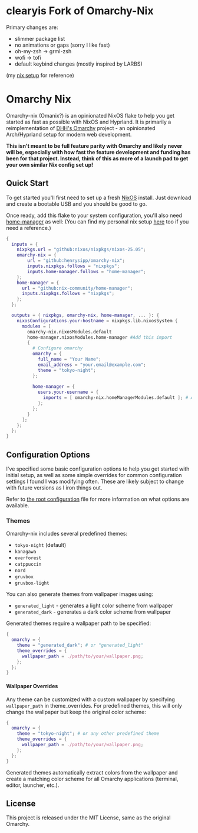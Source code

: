 # clearyis Fork of Omarchy-Nix

Primary changes are:
- slimmer package list
- no animations or gaps (sorry I like fast)
- oh-my-zsh -> grml-zsh
- wofi -> tofi
- default keybind changes (mostly inspired by LARBS) 

(my [nix setup](https://github.com/clearyis/nix) for reference) 

# Omarchy Nix

Omarchy-nix (Omanix?) is an opinionated NixOS flake to help you get started as fast as possible with NixOS and Hyprland. It is primarily a reimplementation of [DHH's Omarchy](https://github.com/basecamp/omarchy) project - an opinionated Arch/Hyprland setup for modern web development.

__This isn't meant to be full feature parity with Omarchy and likely never will be, especially with how fast the feature development and funding has been for that project. Instead, think of this as more of a launch pad to get your own similar Nix config set up!__

## Quick Start

To get started you'll first need to set up a fresh [NixOS](https://nixos.org/) install. Just download and create a bootable USB and you should be good to go.


Once ready, add this flake to your system configuration, you'll also need [home-manager](https://github.com/nix-community/home-manager) as well:
(You can find my personal nix setup [here](https://github.com/henrysipp/nix-setup) too if you need a reference.)
```nix
{
  inputs = {
    nixpkgs.url = "github:nixos/nixpkgs/nixos-25.05";
    omarchy-nix = {
        url = "github:henrysipp/omarchy-nix";
        inputs.nixpkgs.follows = "nixpkgs";
        inputs.home-manager.follows = "home-manager";
    };
    home-manager = {
      url = "github:nix-community/home-manager";
      inputs.nixpkgs.follows = "nixpkgs";
    };
  };

  outputs = { nixpkgs, omarchy-nix, home-manager, ... }: {
    nixosConfigurations.your-hostname = nixpkgs.lib.nixosSystem {
      modules = [
        omarchy-nix.nixosModules.default
        home-manager.nixosModules.home-manager #Add this import
        {
          # Configure omarchy
          omarchy = {
            full_name = "Your Name";
            email_address = "your.email@example.com";
            theme = "tokyo-night";
          };
          
          home-manager = {
            users.your-username = {
              imports = [ omarchy-nix.homeManagerModules.default ]; # And this one
            };
          };
        }
      ];
    };
  };
}
```

## Configuration Options

I've specified some basic configuration options to help you get started with initial setup, as well as some simple overrides for common configuration settings I found I was modifying often. These are likely subject to change with future versions as I iron things out.

Refer to [the root configuration](https://github.com/henrysipp/omarchy-nix/blob/main/config.nix) file for more information on what options are available.

### Themes

Omarchy-nix includes several predefined themes:
- `tokyo-night` (default)
- `kanagawa`
- `everforest`
- `catppuccin`
- `nord`
- `gruvbox`
- `gruvbox-light`

You can also generate themes from wallpaper images using:
- `generated_light` - generates a light color scheme from wallpaper
- `generated_dark` - generates a dark color scheme from wallpaper

Generated themes require a wallpaper path to be specified:

```nix
{
  omarchy = {
    theme = "generated_dark"; # or "generated_light"
    theme_overrides = {
      wallpaper_path = ./path/to/your/wallpaper.png;
    };
  };
}
```

#### Wallpaper Overrides

Any theme can be customized with a custom wallpaper by specifying `wallpaper_path` in theme_overrides. For predefined themes, this will only change the wallpaper but keep the original color scheme:

```nix
{
  omarchy = {
    theme = "tokyo-night"; # or any other predefined theme
    theme_overrides = {
      wallpaper_path = ./path/to/your/wallpaper.png;
    };
  };
}
```

Generated themes automatically extract colors from the wallpaper and create a matching color scheme for all Omarchy applications (terminal, editor, launcher, etc.). 

## License

This project is released under the MIT License, same as the original Omarchy.
